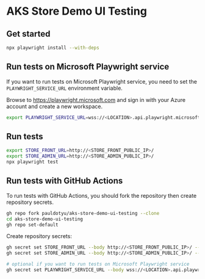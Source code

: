 # AKS Store Demo UI Testing

## Get started

```sh
npx playwright install --with-deps
```

## Run tests on Microsoft Playwright service

If you want to run tests on Microsoft Playwright service, you need to set the `PLAYWRIGHT_SERVICE_URL` environment variable.

Browse to https://playwright.microsoft.com and sign in with your Azure account and create a new workspace.

```sh
export PLAYWRIGHT_SERVICE_URL=wss://<LOCATION>.api.playwright.microsoft.com/accounts/<ACCOUNT_ID>/browsers
```

## Run tests

```sh
export STORE_FRONT_URL=http://<STORE_FRONT_PUBLIC_IP>/
export STORE_ADMIN_URL=http://<STORE_ADMIN_PUBLIC_IP>/
npx playwright test
```

## Run tests with GitHub Actions

To run tests with GitHub Actions, you should fork the repository then create repository secrets.

```sh
gh repo fork pauldotyu/aks-store-demo-ui-testing --clone
cd aks-store-demo-ui-testing
gh repo set-default
```

Create repository secrets:

```sh
gh secret set STORE_FRONT_URL --body http://<STORE_FRONT_PUBLIC_IP>/ --repo <YOUR_USERNAME>/aks-store-demo-ui-testing
gh secret set STORE_ADMIN_URL --body http://<STORE_ADMIN_PUBLIC_IP>/ --repo <YOUR_USERNAME>/aks-store-demo-ui-testing

# optional if you want to run tests on Microsoft Playwright service
gh secret set PLAYWRIGHT_SERVICE_URL --body wss://<LOCATION>.api.playwright.microsoft.com/accounts/<ACCOUNT_ID>/browsers
```
